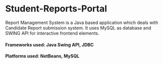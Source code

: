 # Student-Reports-Portal

Report Management System is a Java based application which deals with Candidate Report submission system. It uses MySQL as database and SWING API for interactive frontend elements.

#### Frameworks used: Java Swing API, JDBC
#### Platforms used: NetBeans, MySQL
